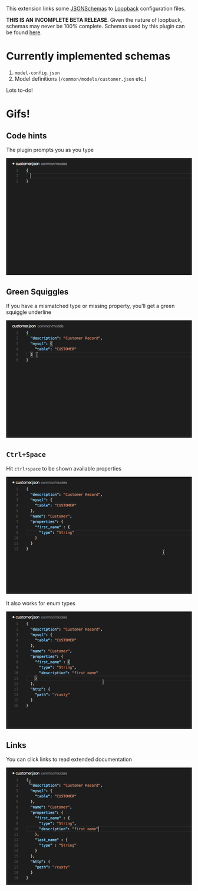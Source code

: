 This extension links some [JSONSchemas](http://json-schema.org) to [Loopback](https://docs.strongloop.com/display/APIC/Using+LoopBack+with+IBM+API+Connect) configuration files.

**THIS IS AN INCOMPLETE BETA RELEASE**. Given the nature of loopback, schemas may never be 100% complete. Schemas used by this plugin can be found [here](https://github.com/Sequoia/loopback-json-schemas).

# Currently implemented schemas
1. `model-config.json`
2. Model definitions (`/common/models/customer.json` etc.)

Lots to-do!

# Gifs!

## Code hints
The plugin prompts you as you type

![demo of code hinting](hints.gif)

## Green Squiggles
If you have a mismatched type or missing property, you'll get a green squiggle underline

![demo of green squiggles on problems](green-squiggles.gif)

## `Ctrl+Space`
Hit `ctrl+space` to be shown available properties

![ctrl+space demo](ctrl-space.gif)

It also works for enum types

![ctrl+space demo for enumerated type](ctrl-space-type.gif)

## Links
You can click links to read extended documentation

![clicking links from tooltip](links.gif)
